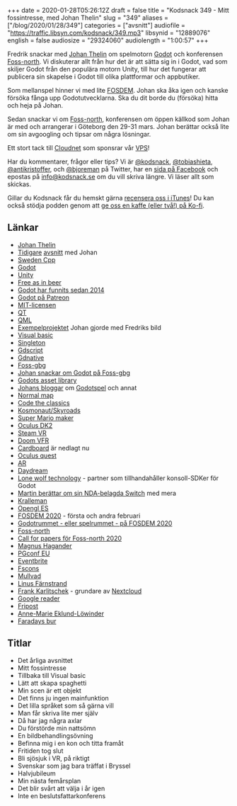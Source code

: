 +++
date = 2020-01-28T05:26:12Z
draft = false
title = "Kodsnack 349 - Mitt fossintresse, med Johan Thelin"
slug = "349"
aliases = ["/blog/2020/01/28/349"]
categories = ["avsnitt"]
audiofile = "https://traffic.libsyn.com/kodsnack/349.mp3"
libsynid = "12889076"
english = false
audiosize = "29324060"
audiolength = "1:00:57"
+++

Fredrik snackar med [Johan Thelin](https://e8johan.se/) om spelmotorn [Godot](https://godotengine.org/) och konferensen [Foss-north](https://foss-north.se/). Vi diskuterar allt från hur det är att sätta sig in i Godot, vad som skiljer Godot från den populära motorn Unity, till hur det fungerar att publicera sin skapelse i Godot till olika plattformar och appbutiker.

Som mellanspel hinner vi med lite [FOSDEM](https://fosdem.org/2020/about/). Johan ska åka igen och kanske försöka fånga upp Godotutvecklarna. Ska du dit borde du (försöka) hitta och heja på Johan.

Sedan snackar vi om [Foss-north](https://foss-north.se/), konferensen om öppen källkod som Johan är med och arrangerar i Göteborg den 29-31 mars. Johan berättar också lite om sin avgoogling och tipsar om några lösningar.

Ett stort tack till [Cloudnet](http://www.cloudnet.se) som sponsrar vår [VPS](http://en.wikipedia.org/wiki/Virtual_private_server)!

Har du kommentarer, frågor eller tips? Vi är [@kodsnack](https://www.twitter.com/kodsnack), [@tobiashieta](https://www.twitter.com/tobiashieta), [@antikristoffer](https://www.twitter.com/antikristoffer), och [@bjoreman](https://www.twitter.com/bjoreman) på Twitter, har en [sida på Facebook](https://www.facebook.com/kodsnack) och epostas på [info@kodsnack.se](mailto:info@kodsnack.se) om du vill skriva längre. Vi läser allt som skickas.

Gillar du Kodsnack får du hemskt gärna [recensera oss i iTunes](http://itunes.apple.com/se/podcast/kodsnack/id561631498?l=en)! Du kan också stödja podden genom att <a href="https://ko-fi.com/kodsnack" rel="payment">ge oss en kaffe (eller två!) på Ko-fi</a>.

## Länkar ##
* [Johan Thelin](https://e8johan.se/)
* [Tidigare](https://kodsnack.se/299/) [avsnitt](https://kodsnack.se/251/) med Johan
* [Sweden Cpp](https://www.swedencpp.se)
* [Godot](https://godotengine.org/)
* [Unity](https://en.wikipedia.org/wiki/Unity_%28game_engine%29)
* [Free as in beer](https://en.wikipedia.org/wiki/Gratis_versus_libre)
* [Godot har funnits sedan 2014](https://en.wikipedia.org/wiki/Godot_%28game_engine%29)
* [Godot på Patreon](https://www.patreon.com/godotengine)
* [MIT-licensen](https://en.wikipedia.org/wiki/MIT_License)
* [QT](https://en.wikipedia.org/wiki/Qt_%28software%29)
* [QML](https://en.wikipedia.org/wiki/QML)
* [Exempelprojektet](https://github.com/e8johan/guru) Johan gjorde med Fredriks bild
* [Visual basic](https://en.wikipedia.org/wiki/Visual_Basic)
* [Singleton](https://en.wikipedia.org/wiki/Singleton)
* [Gdscript](https://docs.godotengine.org/en/3.1/getting_started/scripting/gdscript/)
* [Gdnative](https://godotengine.org/article/dlscript-here)
* [Foss-gbg](https://foss-gbg.se/)
* [Johan snackar  om Godot på Foss-gbg](https://foss-gbg.se/2019/11/2019-10-the-game-programming-event/)
* [Godots asset library](https://godotengine.org/asset-library/asset)
* [Johans bloggar](http://www.thelins.se/johan/blog/) om [Godotspel](http://www.thelins.se/johan/blog/2019/11/play-ing-with-godot/) och annat
* [Normal map](https://en.wikipedia.org/wiki/Normal_mapping)
* [Code the classics](https://www.raspberrypi.org/blog/code-the-classics-on-sale-now/)
* [Kosmonaut/Skyroads](https://en.wikipedia.org/wiki/SkyRoads_%28video_game%29)
* [Super Mario maker](https://en.wikipedia.org/wiki/Super_Mario_Maker)
* [Oculus DK2](https://en.wikipedia.org/wiki/Oculus_Rift#Development_Kit_2)
* [Steam VR](https://en.wikipedia.org/wiki/Steam_%28service%29#SteamVR)
* [Doom VFR](https://www.metacritic.com/game/playstation-4/doom-vfr)
* [Cardboard](https://en.wikipedia.org/wiki/Google_Cardboard) är nedlagt nu
* [Oculus quest](https://en.wikipedia.org/wiki/Oculus_Quest)
* [AR](https://en.wikipedia.org/wiki/Augmented_reality)
* [Daydream](https://en.wikipedia.org/wiki/Google_Daydream)
* [Lone wolf technology](http://www.lonewolftechnology.com/) - partner som tillhandahåller konsoll-SDKer för Godot
* [Martin berättar om sin NDA-belagda Switch](https://kodsnack.se/337/) med mera
* [Kralleman](https://twitter.com/kralleman)
* [Opengl ES](https://en.wikipedia.org/wiki/OpenGL_ES)
* [FOSDEM 2020](https://fosdem.org/2020/about/) - första och andra februari
* [Godotrummet - eller spelrummet - på FOSDEM 2020](https://fosdem.org/2020/schedule/track/game_development/)
* [Foss-north](https://foss-north.se/)
* [Call for papers för Foss-north 2020](https://foss-north.se/accounts/login/?next=/events/2020/callforpapers/)
* [Magnus Hagander](https://blog.hagander.net/)
* [PGconf EU](https://2020.pgconf.eu/)
* [Eventbrite](https://en.wikipedia.org/wiki/Eventbrite)
* [Fscons](https://fscons.org/XII/)
* [Mullvad](https://mullvad.net/sv/)
* [Linus Färnstrand](https://github.com/faern)
* [Frank Karlitschek](https://karlitschek.de/) - grundare av [Nextcloud](https://nextcloud.com/)
* [Google reader](https://en.wikipedia.org/wiki/Google_Reader)
* [Fripost](https://fripost.org/)
* [Anne-Marie Eklund-Löwinder](https://sv.wikipedia.org/wiki/Anne-Marie_Eklund_L%C3%B6winder)
* [Faradays bur](https://sv.wikipedia.org/wiki/Faradays_bur)

## Titlar ##
* Det årliga avsnittet
* Mitt fossintresse
* Tillbaka till Visual basic
* Lätt att skapa spaghetti
* Min scen är ett objekt
* Det finns ju ingen mainfunktion
* Det lilla språket som så gärna vill
* Man får skriva lite mer själv
* Då har jag några axlar
* Du förstörde min nattsömn
* En bildbehandlingsövning
* Befinna mig i en kon och titta framåt
* Fritiden tog slut
* Bli sjösjuk i VR, på riktigt
* Svenskar som jag bara träffat i Bryssel
* Halvjubileum
* Min nästa femårsplan
* Det blir svårt att välja i år igen
* Inte en beslutsfattarkonferens